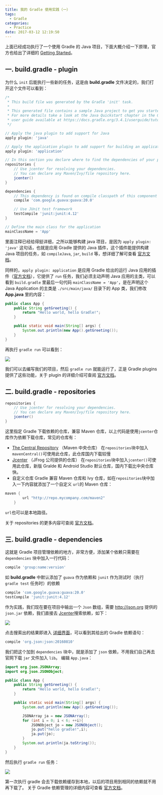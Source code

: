 ```yaml
---
title: 我的 Gradle 使用实践（一）
tags:
  - Gradle
categories:
  - Practice
date: 2017-03-12 12:19:50
---
```

上面已经成功执行了一个使用 Gradle 的 Java 项目，下面大概介绍一下原理，官方也给出了详细的 [Getting Started](https://guides.gradle.org/creating-java-applications/)。
<!-- more -->

## 一. build.gradle - plugin
为什么 `init` 后能执行一些新的任务，这是由 **build.gradle** 文件决定的，我们打开这个文件可以看到：

``` groovy
/*
 * This build file was generated by the Gradle 'init' task.
 *
 * This generated file contains a sample Java project to get you started.
 * For more details take a look at the Java Quickstart chapter in the Gradle
 * user guide available at https://docs.gradle.org/3.4.1/userguide/tutorial_java_projects.html
 */

// Apply the java plugin to add support for Java
apply plugin: 'java'

// Apply the application plugin to add support for building an application
apply plugin: 'application'

// In this section you declare where to find the dependencies of your project
repositories {
    // Use jcenter for resolving your dependencies.
    // You can declare any Maven/Ivy/file repository here.
    jcenter()
}

dependencies {
    // This dependency is found on compile classpath of this component and consumers.
    compile 'com.google.guava:guava:20.0'

    // Use JUnit test framework
    testCompile 'junit:junit:4.12'
}

// Define the main class for the application
mainClassName = 'App'
```

里面注释已经给得挺详细，之所以能够构建 java 项目，是因为 `apply plugin: 'java'` 这句话，也就是应用 Gradle 提供的 Java 插件，这个插件能提供构建 Java 项目的任务，如 `compileJava`, `jar`, `build` 等，想详细了解可查看 [官方文档](https://docs.gradle.org/3.4.1/userguide/java_plugin.html)。

同样的，`apply plugin: application` 是应用 Gradle 给出的运行 Java 应用的插件（[官方文档](https://docs.gradle.org/3.4.1/userguide/application_plugin.html)），它提供了 `run` 任务，我们必须主动声明 Java 应用的主类，可以看到 `build.gradle` 里最后一句代码 `mainClassName = 'App'`，是在声明这个 Java Application 的主类是 `./src/main/java/` 目录下的 App 类，我们修改 **App.java** 里的内容：

``` java
public class App {
    public String getGreeting() {
        return "Hello world, hello Gradle!";
    }

    public static void main(String[] args) {
        System.out.println(new App().getGreeting());
    }
}
```

再执行 `gradle run` 可以看到：

![](http://upload-images.jianshu.io/upload_images/1281889-e20543a15366d08b.png?imageMogr2/auto-orient/strip%7CimageView2/2/w/1240)

我们可以去编写我们的项目，然后 `gradle run` 就能运行了，正是 Gradle plugins 提供了这些功能，关于 plugin 的详细介绍可查阅 [官方文档](https://docs.gradle.org/3.4.1/userguide/plugins.html)。

## 二. build.gradle - repositories
```groovy
repositories {
    // Use jcenter for resolving your dependencies.
    // You can declare any Maven/Ivy/file repository here.
    jcenter()
}
```

这里指定 Gradle 下载依赖的仓库，兼容 Maven 仓库，以上代码是使用`jcenter`仓库作为依赖下载仓库，常见的仓库有：
* [The Central Repository](http://search.maven.org/) （Maven 中央仓库）
在`repositories`块中加入`mavenCentral()`可使用此仓库，此仓库国内下载较慢
* [Jcenter](https://bintray.com/bintray/jcenter) （JFrog 公司提供的仓库）
在`repositories`块中加入`jcenter()`可使用此仓库，新版 Gralde 和 Android Studio 默认仓库，国内下载比中央仓库快。
* 自定义仓库
Gradle 兼容 Maven 仓库和 Ivy 仓库，如在`repositories`块中加入一下内容就添加了一个自定义 `url`的 Maven 仓库：

```groovy
maven {
        url "http://repo.mycompany.com/maven2"
    }
```

`url`也可以是本地路径。

关于 repositories 的更多内容可查阅 [官方文档](https://docs.gradle.org/3.4.1/userguide/artifact_dependencies_tutorial.html#sec:repositories_tutoria)。

## 三. build.gradle - dependencies
这就是 Gradle 项目管理依赖的地方，非常方便，添加某个依赖只需要在 `dependencies` 块中加入一行代码：
``` groovy
compile 'group:name:version'
```
如 **build.gradle** 中默认添加了 `guava` 作为依赖和 `junit` 作为测试时（执行 `gradle test` 任务时）的依赖
``` groovy
compile 'com.google.guava:guava:20.0'
testCompile 'junit:junit:4.12'
```
作为实践，我们现在要在项目中输出一个 `Json` 数组，需要 <http://json.org> 提供的 `json.jar` 依赖，我们直接去 [Jcenter](https://bintray.com/bintray/jcenter)搜索依赖，如下：

![](http://upload-images.jianshu.io/upload_images/1281889-b0e48588e1bd9920.png?imageMogr2/auto-orient/strip%7CimageView2/2/w/1240)

点击搜索出的结果即进入 [详细界面](https://bintray.com/bintray/jcenter/org.json:json)，可以看到其给出的 Gradle 依赖语句：
``` groovy
compile 'org.json:json:20160810'
```
我们把这个加到 `dependencies` 块中，就是添加了 `json` 依赖，不用我们自己再去官网下载 `jar` 文件加入 `lib`。
编辑 `App.java`：

``` java
import org.json.JSONArray;
import org.json.JSONObject;

public class App {
    public String getGreeting() {
        return "Hello world, hello Gradle!";
    }

    public static void main(String[] args) {
        System.out.println(new App().getGreeting());

        JSONArray ja = new JSONArray();
        for (int i = 0; i < 6; ++i){
            JSONObject jo = new JSONObject();
            jo.put("hello gradle!",i);
            ja.put(jo);
        }
        System.out.println(ja.toString());
    }
}
```

然后执行 `gradle run` 任务：

![](http://upload-images.jianshu.io/upload_images/1281889-7138a25ea4e025e5.png?imageMogr2/auto-orient/strip%7CimageView2/2/w/1240)

第一次执行 gradle 会去下载依赖缓存到本地，以后的项目用到相同的依赖就不用再下载了。
关于 Gradle 依赖管理的详细内容可查看 [官方文档](https://docs.gradle.org/3.4.1/userguide/artifact_dependencies_tutorial.html)。
